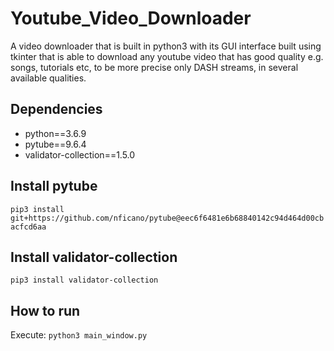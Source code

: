 # Youtube_Video_Downloader
A video downloader that is built in python3 with its GUI interface built using tkinter that is able to download any youtube video that has good quality e.g. songs, tutorials etc, to be more precise only DASH streams, in several available qualities.

## Dependencies
* python==3.6.9
* pytube==9.6.4
* validator-collection==1.5.0

## Install pytube
`pip3 install git+https://github.com/nficano/pytube@eec6f6481e6b68840142c94d464d00cbacfcd6aa`

## Install validator-collection
`pip3 install validator-collection`

## How to run
Execute: 
`python3 main_window.py`
